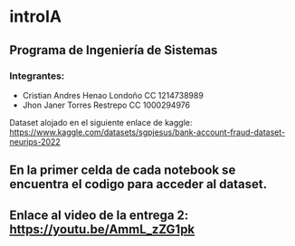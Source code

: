 # introIA
## Programa de Ingeniería de Sistemas
### Integrantes:  
- Cristian Andres Henao Londoño   CC 1214738989
- Jhon Janer Torres Restrepo      CC 1000294976

Dataset alojado en el siguiente enlace de kaggle:
https://www.kaggle.com/datasets/sgpjesus/bank-account-fraud-dataset-neurips-2022

## En la primer celda de cada notebook se encuentra el codigo para acceder al dataset.

## Enlace al video de la entrega 2: https://youtu.be/AmmL_zZG1pk

